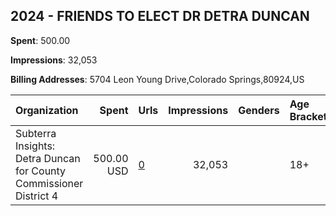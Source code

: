 ## 2024 - FRIENDS TO ELECT DR DETRA DUNCAN 
**Spent**: 500.00

**Impressions**: 32,053

**Billing Addresses**: 5704 Leon Young Drive,Colorado Springs,80924,US

|Organization|Spent|Urls|Impressions|Genders|Age Brackets|Country Codes|
|:---|---:|:---|---:|:---|:---|:---|
|Subterra Insights: Detra Duncan for County Commissioner District 4|500.00 USD|[0](https://www.snap.com/political-ads/asset/f976e31a95a22ac1f97e380b5d95049cb465599eb4469606cb5c278e35385f16?mediaType=mp4)|32,053||18+|united states|
